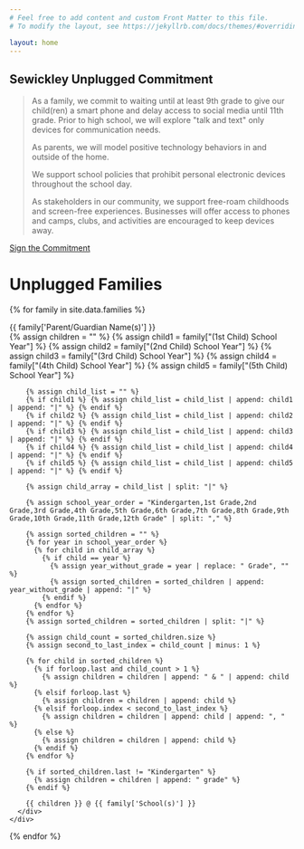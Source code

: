 ```yaml
---
# Feel free to add content and custom Front Matter to this file.
# To modify the layout, see https://jekyllrb.com/docs/themes/#overriding-theme-defaults

layout: home
---
```


## Sewickley Unplugged Commitment

> As a family, we commit to waiting until at least 9th grade to give our child(ren) a smart phone and delay access to social media until 11th grade. Prior to high school, we will explore "talk and text" only devices for communication needs.
>
> As parents, we will model positive technology behaviors in and outside of the home.
>
> We support school policies that prohibit personal electronic devices throughout the school day.
>
> As stakeholders in our community, we support free-roam childhoods and screen-free experiences. Businesses will offer access to phones and camps, clubs, and activities are encouraged to keep devices away.

<a class="btn btn-primary" href="https://forms.gle/W4hoVLB4qVczjRJs6" target="_blank">Sign the Commitment</a>

<div class="unplugged-families">
  <h1>Unplugged Families</h1>

  {% for family in site.data.families %}
    <div class="family">
      <div class="parents">
        <!-- Cox Family -->
        {{ family['Parent/Guardian Name(s)'] }}
      </div>
      <div class="students">
        <!-- Kindergartener, 2nd & 6th grader @ Sewickley Academy -->
        {% assign children = "" %}
        {% assign child1 = family["(1st Child) School Year"] %}
        {% assign child2 = family["(2nd Child) School Year"] %}
        {% assign child3 = family["(3rd Child) School Year"] %}
        {% assign child4 = family["(4th Child) School Year"] %}
        {% assign child5 = family["(5th Child) School Year"] %}

        {% assign child_list = "" %}
        {% if child1 %} {% assign child_list = child_list | append: child1 | append: "|" %} {% endif %}
        {% if child2 %} {% assign child_list = child_list | append: child2 | append: "|" %} {% endif %}
        {% if child3 %} {% assign child_list = child_list | append: child3 | append: "|" %} {% endif %}
        {% if child4 %} {% assign child_list = child_list | append: child4 | append: "|" %} {% endif %}
        {% if child5 %} {% assign child_list = child_list | append: child5 | append: "|" %} {% endif %}

        {% assign child_array = child_list | split: "|" %}

        {% assign school_year_order = "Kindergarten,1st Grade,2nd Grade,3rd Grade,4th Grade,5th Grade,6th Grade,7th Grade,8th Grade,9th Grade,10th Grade,11th Grade,12th Grade" | split: "," %}

        {% assign sorted_children = "" %}
        {% for year in school_year_order %}
          {% for child in child_array %}
            {% if child == year %}
              {% assign year_without_grade = year | replace: " Grade", "" %}
              {% assign sorted_children = sorted_children | append: year_without_grade | append: "|" %}
            {% endif %}
          {% endfor %}
        {% endfor %}
        {% assign sorted_children = sorted_children | split: "|" %}

        {% assign child_count = sorted_children.size %}
        {% assign second_to_last_index = child_count | minus: 1 %}

        {% for child in sorted_children %}
          {% if forloop.last and child_count > 1 %}
            {% assign children = children | append: " & " | append: child %}
          {% elsif forloop.last %}
            {% assign children = children | append: child %}
          {% elsif forloop.index < second_to_last_index %}
            {% assign children = children | append: child | append: ", " %}
          {% else %}
            {% assign children = children | append: child %}
          {% endif %}
        {% endfor %}

        {% if sorted_children.last != "Kindergarten" %}
          {% assign children = children | append: " grade" %}
        {% endif %}

        {{ children }} @ {{ family['School(s)'] }}
      </div>
    </div>
  {% endfor %}
</div>
